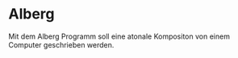 # Alberg
Mit dem Alberg Programm soll eine atonale Kompositon von einem Computer geschrieben werden.
